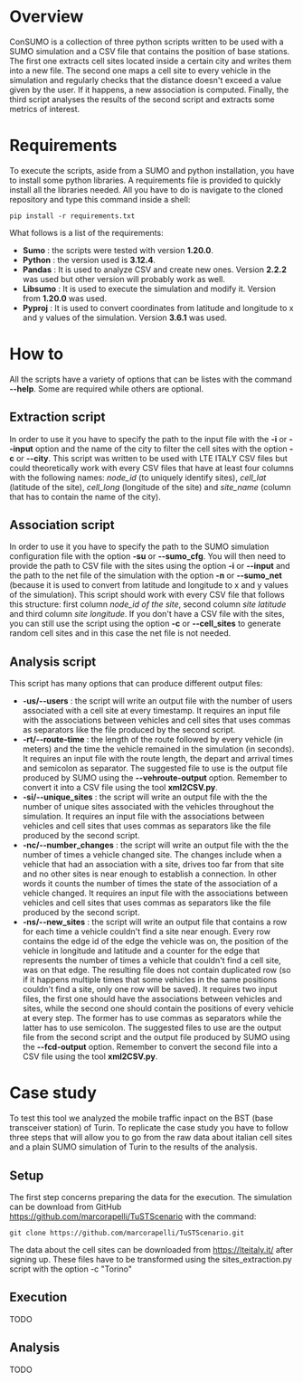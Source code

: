 # Overview
ConSUMO is a collection of three python scripts written to be used with a SUMO simulation and a CSV file that contains the position of base stations.
The first one extracts cell sites located inside a certain city and writes them into a new file. The second one maps a cell site to every vehicle in the simulation
and regularly checks that the distance doesn't exceed a value given by the user. If it happens, a new association is computed. Finally, the third script analyses the results of the second script and extracts some metrics of interest.

# Requirements
To execute the scripts, aside from a SUMO and python installation, you have to install some python libraries. A requirements file is provided to quickly install all the libraries needed.
All you have to do is navigate to the cloned repository and type this command inside a shell:
```shell
pip install -r requirements.txt
```
What follows is a list of the requirements:
- **Sumo** : the scripts were tested with version **1.20.0**.
- **Python** : the version used is **3.12.4**.
- **Pandas** : It is used to analyze CSV and create new ones. Version **2.2.2** was used but other version will probably work as well.
- **Libsumo** : It is used to execute the simulation and modify it. Version from **1.20.0** was used.
- **Pyproj** : It is used to convert coordinates from latitude and longitude to x and y values of the simulation. Version **3.6.1** was used.

# How to
All the scripts have a variety of options that can be listes with the command **--help**. Some are required while others are optional.

## Extraction script
In order to use it you have to specify the path to the input file with the **-i** or **--input** option and the name of the city to filter the cell sites 
with the option **-c** or **--city**. This script was written to be used with LTE ITALY CSV files but could theoretically work with every CSV files that
have at least four columns with the following names: *node_id* (to uniquely identify sites), *cell_lat* (latitude of the site), *cell_long* (longitude of the site)
and *site_name* (column that has to contain the name of the city).

## Association script
In order to use it you have to specify the path to the SUMO simulation configuration file with the option **-su** or **--sumo_cfg**. You will then need to provide the path to CSV file with the sites using the option **-i** or **--input** and the path to the net file of the simulation with the option **-n** or **--sumo_net** (because it is used to convert from latitude and longitude to x and y values of the simulation). This script should work with every CSV file that follows this structure: first column *node_id of the site*, second column *site latitude* and third column *site longitude*. If you don't have a CSV file with the sites, you can still use the script using the option **-c** or **--cell_sites** to generate random cell sites and in this case the net file is not needed.

## Analysis script
This script has many options that can produce different output files:
- **-us/--users** : the script will write an output file with the number of users associated with a cell site at every timestamp. It requires an input file with the associations between vehicles and cell sites that uses commas as separators like the file produced by the second script.
- **-rt/--route-time** : the length of the route followed by every vehicle (in meters) and the time the vehicle remained in the simulation (in seconds). It requires an input file with the route length, the depart and arrival times and semicolon as separator. The suggested file to use is the output file produced by SUMO using the **--vehroute-output** option. Remember to convert it into a CSV file using the tool **xml2CSV.py**.
- **-si/--unique_sites** : the script will write an output file with the the number of unique sites associated with the vehicles throughout the simulation. It requires an input file with the associations between vehicles and cell sites that uses commas as separators like the file produced by the second script.
- **-nc/--number_changes** : the script will write an output file with the the number of times a vehicle changed site. The changes include when a vehicle that had an association with a site, drives too far from that site and no other sites is near enough to establish a connection. In other words it counts the number of times the state of the association of a vehicle changed. It requires an input file with the associations between vehicles and cell sites that uses commas as separators like the file produced by the second script.
- **-ns/--new_sites** : the script will write an output file that contains a row for each time a vehicle couldn't find a site near enough. Every row contains the edge id of the edge the vehicle was on, the position of the vehicle in longitude and latitude and a counter for the edge that represents the number of times a vehicle that couldn't find a cell site, was on that edge. The resulting file does not contain duplicated row (so if it happens multiple times that some vehicles in the same positions couldn't find a site, only one row will be saved). It requires two input files, the first one should have the associations between vehicles and sites, while the second one should contain the positions of every vehicle at every step. The former has to use commas as separators while the latter has to use semicolon. The suggested files to use are the output file from the second script and the output file produced by SUMO using the **--fcd-output** option. Remember to convert the second file into a CSV file using the tool **xml2CSV.py**.

# Case study
To test this tool we analyzed the mobile traffic inpact on the BST (base transceiver station) of Turin.
To replicate the case study you have to follow three steps that will allow you to go from the raw data about italian cell sites and a plain SUMO simulation of Turin to the results of the analysis.
## Setup
The first step concerns preparing the data for the execution. The simulation can be download from GitHub https://github.com/marcorapelli/TuSTScenario with the command:
```shell
git clone https://github.com/marcorapelli/TuSTScenario.git
```
The data about the cell sites can be downloaded from https://lteitaly.it/ after signing up. These files have to be transformed using the sites_extraction.py script with the option -c "Torino"
## Execution
TODO
## Analysis
TODO
